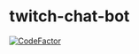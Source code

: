 # twitch-chat-bot

[![CodeFactor](https://www.codefactor.io/repository/github/zerxgit/twitch-chat-bot/badge)](https://www.codefactor.io/repository/github/zerxgit/twitch-chat-bot)
